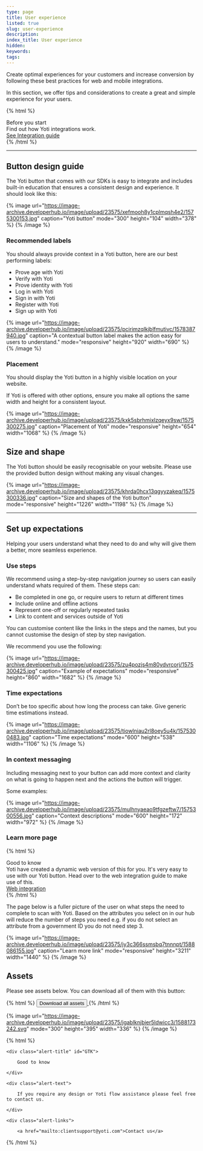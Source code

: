 ```yaml
---
type: page
title: User experience
listed: true
slug: user-experience
description: 
index_title: User experience
hidden: 
keywords: 
tags: 
---
```


Create optimal experiences for your customers and increase conversion by following these best practices for web and mobile integrations.

In this section, we offer tips and considerations to create a great and simple experience for your users.

{% html %}
<div class="alert-BYS">
   <div class="alert-title" id="BYS">
      Before you start
   </div>
   <div class="alert-text" >
      Find out how Yoti integrations work.
   </div>
   <div class="alert-links"> 
      <a target="_self" href="https://developers.yoti.com/digital-id/integration-guide">
See Integration guide
      </a> 
   </div>
</div>
{% /html %}

---

## Button design guide

The Yoti button that comes with our SDKs is easy to integrate and includes built-in education that ensures a consistent design and experience. It should look like this:

{% image url="https://image-archive.developerhub.io/image/upload/23575/xefmooh8y1cplmqsh4e2/1575300153.jpg" caption="Yoti button" mode="300" height="104" width="378" %}
{% /image %}

### Recommended labels

You should always provide context in a Yoti button, here are our best performing labels:

- Prove age with Yoti
- Verify with Yoti 
- Prove identity with Yoti
- Log in with Yoti
- Sign in with Yoti
- Register with Yoti
- Sign up with Yoti

{% image url="https://image-archive.developerhub.io/image/upload/23575/pcirimzqlkjblfmutivc/1578387940.jpg" caption="A contextual button label makes the action easy for users to understand." mode="responsive" height="920" width="690" %}
{% /image %}

### Placement

You should display the Yoti button in a highly visible location on your website. 

If Yoti is offered with other options, ensure you make all options the same width and height for a consistent layout.

{% image url="https://image-archive.developerhub.io/image/upload/23575/kxk5sbrhmixlzqeyx9sw/1575300275.jpg" caption="Placement of Yoti" mode="responsive" height="654" width="1068" %}
{% /image %}

## Size and shape

The Yoti button should be easily recognisable on your website. Please use the provided button design without making any visual changes.

{% image url="https://image-archive.developerhub.io/image/upload/23575/khrda0hcx13qgyyzakeq/1575300336.jpg" caption="Size and shapes of the Yoti button" mode="responsive" height="1226" width="1198" %}
{% /image %}

---

## Set up expectations

Helping your users understand what they need to do and why will give them a better, more seamless experience.

### Use steps

We recommend using a step-by-step navigation journey so users can easily understand whats required of them. These steps can:

- Be completed in one go, or require users to return at different times
- Include online and offline actions
- Represent one-off or regularly repeated tasks
- Link to content and services outside of Yoti

You can customise content like the links in the steps and the names, but you cannot customise the design of step by step navigation.

We recommend you use the following:

{% image url="https://image-archive.developerhub.io/image/upload/23575/zu4pozjs4m80ydvrcorj/1575300425.jpg" caption="Example of expectations" mode="responsive" height="860" width="1682" %}
{% /image %}

### Time expectations

Don’t be too specific about how long the process can take. Give generic time estimations instead.

{% image url="https://image-archive.developerhub.io/image/upload/23575/tiowlniau2rl8oey5u4k/1575300483.jpg" caption="Time expectations" mode="600" height="538" width="1106" %}
{% /image %}

### In context messaging

Including messaging next to your button can add more context and clarity on what is going to happen next and the actions the button will trigger.

Some examples:

{% image url="https://image-archive.developerhub.io/image/upload/23575/mulhnyaeao9tfgzeftw7/1575300556.jpg" caption="Context descriptions" mode="600" height="172" width="972" %}
{% /image %}

### Learn more page

{% html %}
<div class="alert-GTK">
    <div class="alert-title" id="GTK">
        Good to know
    </div>
    <div class="alert-text">
        Yoti have created a dynamic web version of this for you. It's very easy to use with our Yoti button. Head over to the web integration guide to make use of this.
    </div>
    <div class="alert-links"> 
        <a href="https://developers.yoti.com/digital-id/createbutton">Web integration</a>
   </div>
</div>
{% /html %}

The page below is a fuller picture of the user on what steps the need to complete to scan with Yoti.  Based on the attributes you select on in our hub will reduce the number of steps you need e.g. if you do not select an attribute from a government ID you do not need step 3.

{% image url="https://image-archive.developerhub.io/image/upload/23575/jy3c366ssmsbq7tnnnpt/1588086155.jpg" caption="Learn more link" mode="responsive" height="3211" width="1440" %}
{% /image %}

## Assets

Please see assets below. You can download all of them with this button:

{% html %}
<a href="https://www.yoti.com/wp-content/uploads/Yoti_App_visual_pack.zip"> 
   <button class="btn-primary"> 
      Download all assets
   </button>
</a>
{% /html %}

{% image url="https://image-archive.developerhub.io/image/upload/23575/jgablknjbier5ldwicc3/1588173242.svg" mode="300" height="395" width="336" %}
{% /image %}

{% html %}
<div class="alert-GTK">

    <div class="alert-title" id="GTK">

        Good to know

    </div>

    <div class="alert-text">

        If you require any design or Yoti flow assistance please feel free to contact us. 

    </div>

    <div class="alert-links"> 

        <a href="mailto:clientsupport@yoti.com">Contact us</a>

     

   </div>

</div>
{% /html %}